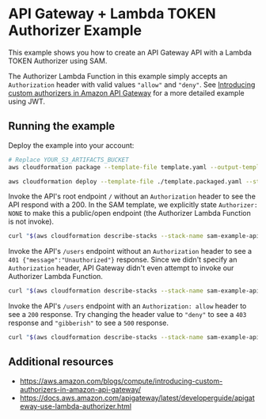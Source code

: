 # API Gateway + Lambda TOKEN Authorizer Example

This example shows you how to create an API Gateway API with a Lambda TOKEN Authorizer using SAM.

The Authorizer Lambda Function in this example simply accepts an `Authorization` header with valid values `"allow"` and `"deny"`. See [Introducing custom authorizers in Amazon API Gateway](https://aws.amazon.com/blogs/compute/introducing-custom-authorizers-in-amazon-api-gateway/) for a more detailed example using JWT.

## Running the example

Deploy the example into your account:

```bash
# Replace YOUR_S3_ARTIFACTS_BUCKET
aws cloudformation package --template-file template.yaml --output-template-file template.packaged.yaml --s3-bucket YOUR_S3_ARTIFACTS_BUCKET

aws cloudformation deploy --template-file ./template.packaged.yaml --stack-name sam-example-api-lambda-token-auth --capabilities CAPABILITY_IAM
```

Invoke the API's root endpoint `/` without an `Authorization` header to see the API respond with a 200. In the SAM template, we explicitly state `Authorizer: NONE` to make this a public/open endpoint (the Authorizer Lambda Function is not invoke).

```bash
curl "$(aws cloudformation describe-stacks --stack-name sam-example-api-lambda-token-auth --query 'Stacks[].Outputs[?OutputKey==`ApiURL`].OutputValue' --output text)"
```

Invoke the API's `/users` endpoint without an `Authorization` header to see a `401 {"message":"Unauthorized"}` response. Since we didn't specify an `Authorization` header, API Gateway didn't even attempt to invoke our Authorizer Lambda Function.

```bash
curl "$(aws cloudformation describe-stacks --stack-name sam-example-api-lambda-token-auth --query 'Stacks[].Outputs[?OutputKey==`ApiURL`].OutputValue' --output text)users"
```

Invoke the API's `/users` endpoint with an `Authorization: allow` header to see a `200` response. Try changing the header value to `"deny"` to see a `403` response and `"gibberish"` to see a `500` response.

```bash
curl "$(aws cloudformation describe-stacks --stack-name sam-example-api-lambda-token-auth --query 'Stacks[].Outputs[?OutputKey==`ApiURL`].OutputValue' --output text)users" -H 'Authorization: allow'
```

## Additional resources

- https://aws.amazon.com/blogs/compute/introducing-custom-authorizers-in-amazon-api-gateway/
- https://docs.aws.amazon.com/apigateway/latest/developerguide/apigateway-use-lambda-authorizer.html
